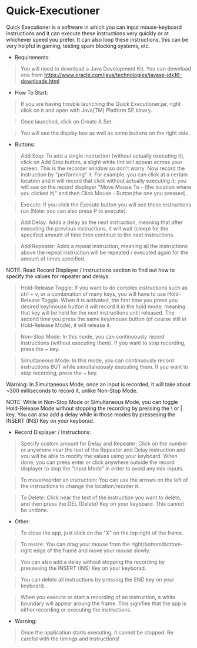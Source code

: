 # Quick-Executioner
Quick Executioner is a software in which you can input mouse-keyboard instructions and it can execute these instructions very quickly or at whichever speed you prefer. It can also loop these instructions, this can be very helpful in gaming, testing spam blocking systems, etc.

- Requirements:

> You will need to download a Java Development Kit. You can download one from https://www.oracle.com/java/technologies/javase-jdk16-downloads.html 

- How To Start:

> If you are having trouble launching the Quick Executioner.jar, right click on it and open with Java(TM) Platform SE binary. 

> Once launched, click on Create A Set.

> You will see the display box as well as some buttons on the right side.

- Buttons:

> Add Step: To add a single instruction (without actually executing it), click on Add Step button, a slight white tint will appear across your screen. This is the recorder window so don't worry. Now record the instruction by "performing" it. For example, you can click at a certain location and it will record that click without actually executing it; you will see on the record displayer "Move Mouse To - (the location where you clicked it)" and then Click Mouse - Button(the one you pressed).

> Execute: If you click the Execute button you will see these instructions run (Note: you can also press P to execute).

> Add Delay: Adds a delay as the next instruction, meaning that after executing the previous instructions, it will wait (sleep) for the specified amount of time then continue to the next instructions.

> Add Repeater: Adds a repeat instruction, meaning all the instructions above the repeat instruction will be repeated / executed again for the amount of times specified.

NOTE: Read Record Displayer / Instructions section to find out how to specify the values for repeater and delays.

> Hold-Release Toggle: If you want to do complex instructions such as ctrl + v, or a combination of many keys, you will have to use Hold-Release Toggle. When it is activated, the first time you press you desired key/mouse button it will record it in the hold mode, meaning that key will be held for the next instructions until released. The second time you press the same key/mouse button (of course still in Hold-Release Mode), it will release it. 

> Non-Stop Mode: In this mode, you can continuously record instructions (without executing them). If you want to stop recording, press the ~ key.

> Simultaneous Mode: In this mode, you can continuously record instructions BUT while simultaneously executing them. If you want to stop recording, press the ~ key.

Warning: In Simultaneous Mode, once an input is recorded, it will take about ~300 milliseconds to record it, unlike Non-Stop Mode.

NOTE: While in Non-Stop Mode or Simultaneous Mode, you can toggle Hold-Release Mode without stopping the recording by pressing the \ or | key. You can also add a delay while in those modes by pressesing the INSERT (INS) Key on your keyborad.

- Record Displayer / Instructions:

> Specify custom amount for Delay and Repeater: Click on the number or anywhere near the text of the Repeater and Delay instruction and you will be able to modify the values using your keyboard. When done, you can press enter or click anywhere outside the record displayer to stop the "Input Mode" in order to avoid any mis-inputs.

> To move/reorder an instruction: You can use the arrows on the left of the instructions to change the location/reorder it.

> To Delete: Click near the text of the instruction you want to delete, and then press the DEL (Delete) Key on your keyboard. This cannot be undone.

- Other:

> To close the app, just click on the "X" on the top right of the frame.

> To resize: You can drag your mouse from the right/bottom/bottom-right edge of the frame and move your mouse slowly.

> You can also add a delay without stopping the recording by pressesing the INSERT (INS) Key on your keyborad.

> You can delete all instructions by pressing the END key on your keyboard.

> When you execute or start a recording of an instruction, a white boundary will appear aroung the frame. This signifies that the app is either recording or executing the instructions.

- Warning:

> Once the application starts executing, it cannot be stopped. Be careful with the timings and instructions!
